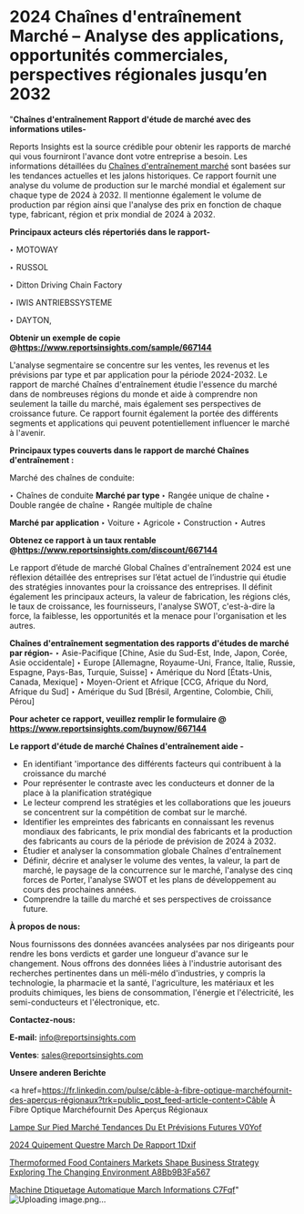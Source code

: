 # 2024 Chaînes d'entraînement Marché – Analyse des applications, opportunités commerciales, perspectives régionales jusqu’en 2032

"<strong>Chaînes d'entraînement Rapport d'étude de marché avec des informations utiles-</strong>

Reports Insights est la source crédible pour obtenir les rapports de marché qui vous fourniront l'avance dont votre entreprise a besoin. Les informations détaillées du <a href=https://www.reportsinsights.com/sample/667144>Chaînes d'entraînement marché</a> sont basées sur les tendances actuelles et les jalons historiques. Ce rapport fournit une analyse du volume de production sur le marché mondial et également sur chaque type de 2024 à 2032. Il mentionne également le volume de production par région ainsi que l'analyse des prix en fonction de chaque type, fabricant, région et prix mondial de 2024 à 2032.

<b>Principaux acteurs clés répertoriés dans le rapport-</b>

‣ MOTOWAY

‣ RUSSOL

‣ Ditton Driving Chain Factory

‣ IWIS ANTRIEBSSYSTEME

‣ DAYTON,

<strong><b>Obtenir un exemple de copie @</b></strong><a href=https://www.reportsinsights.com/sample/667144><strong><b>https://www.reportsinsights.com/sample/667144</b></strong></a>

L'analyse segmentaire se concentre sur les ventes, les revenus et les prévisions par type et par application pour la période 2024-2032. Le rapport de marché Chaînes d'entraînement étudie l'essence du marché dans de nombreuses régions du monde et aide à comprendre non seulement la taille du marché, mais également ses perspectives de croissance future. Ce rapport fournit également la portée des différents segments et applications qui peuvent potentiellement influencer le marché à l'avenir.

<strong>Principaux types couverts dans le rapport de marché Chaînes d'entraînement :</strong>

Marché des chaînes de conduite:

‣  Chaînes de conduite <strong> Marché <strong> par type </strong> </strong>
‣ Rangée unique de chaîne
‣ Double rangée de chaîne
‣ Rangée multiple de chaîne

<strong>Marché par application </strong>
‣ Voiture
‣ Agricole
‣ Construction
‣ Autres

<strong><b>Obtenez ce rapport à un taux rentable @</b></strong><a href=https://www.reportsinsights.com/discount/667144><strong><b>https://www.reportsinsights.com/discount/667144</b></strong></a>

Le rapport d’étude de marché Global Chaînes d'entraînement 2024 est une réflexion détaillée des entreprises sur l’état actuel de l’industrie qui étudie des stratégies innovantes pour la croissance des entreprises. Il définit également les principaux acteurs, la valeur de fabrication, les régions clés, le taux de croissance, les fournisseurs, l'analyse SWOT, c'est-à-dire la force, la faiblesse, les opportunités et la menace pour l'organisation et les autres.

<strong>Chaînes d'entraînement segmentation des rapports d'études de marché par région-</strong>
‣ Asie-Pacifique [Chine, Asie du Sud-Est, Inde, Japon, Corée, Asie occidentale]
‣ Europe [Allemagne, Royaume-Uni, France, Italie, Russie, Espagne, Pays-Bas, Turquie, Suisse]
‣ Amérique du Nord [États-Unis, Canada, Mexique]
‣ Moyen-Orient et Afrique [CCG, Afrique du Nord, Afrique du Sud]
‣ Amérique du Sud [Brésil, Argentine, Colombie, Chili, Pérou]

<strong>Pour acheter ce rapport, veuillez remplir le formulaire @   <a href=https://www.reportsinsights.com/buynow/667144>https://www.reportsinsights.com/buynow/667144</a></strong>

<strong>Le rapport d'étude de marché Chaînes d'entraînement aide -</strong>
<ul>
  <li>En identifiant 'importance des différents facteurs qui contribuent à la croissance du marché</li>
  <li>Pour représenter le contraste avec les conducteurs et donner de la place à la planification stratégique</li>
  <li>Le lecteur comprend les stratégies et les collaborations que les joueurs se concentrent sur la compétition de combat sur le marché.</li>
  <li>Identifier les empreintes des fabricants en connaissant les revenus mondiaux des fabricants, le prix mondial des fabricants et la production des fabricants au cours de la période de prévision de 2024 à 2032.</li>
  <li>Étudier et analyser la consommation globale Chaînes d'entraînement</li>
  <li>Définir, décrire et analyser le volume des ventes, la valeur, la part de marché, le paysage de la concurrence sur le marché, l'analyse des cinq forces de Porter, l'analyse SWOT et les plans de développement au cours des prochaines années.</li>
  <li>Comprendre la taille du marché et ses perspectives de croissance future.</li>
</ul>
<strong>À propos de nous:</strong>

Nous fournissons des données avancées analysées par nos dirigeants pour rendre les bons verdicts et garder une longueur d'avance sur le changement. Nous offrons des données liées à l'industrie autorisant des recherches pertinentes dans un méli-mélo d'industries, y compris la technologie, la pharmacie et la santé, l'agriculture, les matériaux et les produits chimiques, les biens de consommation, l'énergie et l'électricité, les semi-conducteurs et l'électronique, etc.

<strong>Contactez-nous:</strong>

<strong>E-mail:</strong> <a href=mailto:info@reportsinsights.com>info@reportsinsights.com</a>

<strong>Ventes</strong>: <a href=mailto:sales@reportsinsights.com>sales@reportsinsights.com</a>

<strong>Unsere anderen Berichte</strong>

<a href=https://fr.linkedin.com/pulse/câble-à-fibre-optique-marchéfournit-des-aperçus-régionaux?trk=public_post_feed-article-content>Câble À Fibre Optique Marchéfournit Des Aperçus Régionaux</a>

<a href=https://fr.linkedin.com/pulse/lampe-sur-pied-marché-tendances-du-et-prévisions-futures-v0yof/>Lampe Sur Pied Marché Tendances Du Et Prévisions Futures V0Yof</a>

<a href=https://www.linkedin.com/pulse/2024-%C3%A9quipement-%C3%A9questre-march%C3%A9-de-rapport-1dxif/>2024 Quipement Questre March De Rapport 1Dxif</a>

<a href=https://medium.com/@jadhaosuchit578/thermoformed-food-containers-markets-shape-business-strategy-exploring-the-changing-environment-a8bb9b3fa567>Thermoformed Food Containers Markets Shape Business Strategy Exploring The Changing Environment A8Bb9B3Fa567</a>

<a href=https://www.linkedin.com/pulse/machine-d%C3%A9tiquetage-automatique-march%C3%A9-informations-c7fqf/>Machine Dtiquetage Automatique March Informations C7Fqf</a>"
![Uploading image.png…]()
